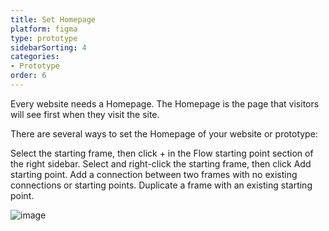 ```yaml
---
title: Set Homepage
platform: figma
type: prototype
sidebarSorting: 4
categories: 
- Prototype
order: 6
---
```


Every website needs a Homepage. The Homepage is the page that visitors will see first when they visit the site.  

There are several ways to set the Homepage of your website or prototype:


Select the starting frame, then click + in the Flow starting point section of the right sidebar.
Select and right-click the starting frame, then click Add starting point.
Add a connection between two frames with no existing connections or starting points.
Duplicate a frame with an existing starting point.

![image](https://user-images.githubusercontent.com/87419304/127864762-b3abf635-22d1-40cf-b2c5-a092abcd72ab.png)

